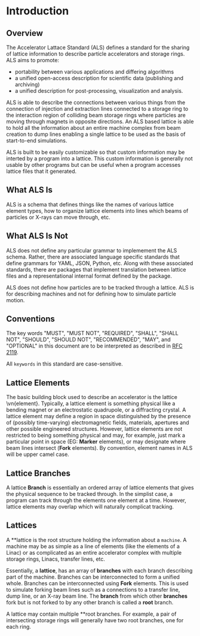 # Introduction

## Overview

The Accelerator Lattace Standard (ALS) defines a standard for the sharing of lattice information to describe
particle accelerators and storage rings. ALS aims to promote:

 - portability between various applications and differing algorithms
 - a unified open-access description for scientific data (publishing and archiving)
 - a unified description for post-processing, visualization and analysis.

ALS is able to describe the connections between various things
from the connection of injection and extraction lines connected to a storage ring to the interaction region
of colliding beam storage rings where particles are moving through magnets in opposite directions. An ALS
based lattice is able to
hold all the information about an entire machine complex from beam creation to dump lines enabling a 
single lattice to be used as the basis of start-to-end simulations.

ALS is built to be easily customizable so that custom information may be interted by a program into a lattice.
This custom information is generally not usable by other programs but can be useful when a program accesses
lattice files that it generated. 


## What ALS Is

ALS is a schema that defines things like the names of various lattice element types, how to organize lattice
elements into lines which beams of particles or X-rays can move through, etc. 

## What ALS Is Not

ALS does not define any particular grammar to implemement the ALS schema. Rather, there are associated
language specific standards that define grammars for YAML, JSON, Python, etc. Along with these
associated standards, there are packages that implement translation between lattice files and a representational
internal format defined by the package.

ALS does not define how particles are to be tracked through a lattice. ALS is for describing machines and
not for defining how to simulate particle motion. 

## Conventions

The key words "MUST", "MUST NOT", "REQUIRED", "SHALL", "SHALL NOT", "SHOULD",
"SHOULD NOT", "RECOMMENDED",  "MAY", and "OPTIONAL" in this document are to be
interpreted as described in [RFC 2119](http://tools.ietf.org/html/rfc2119).

All `keywords` in this standard are case-sensitive.

## Lattice Elements

The basic building block used to describe an accelerator is the lattice \vn{element}. Typically,
a lattice element is something physical like a bending magnet or an electrostatic
quadrupole, or a diffracting crystal. A lattice element may define a region in space 
distinguished by the presence of (possibly time-varying) electromagnetic fields,
materials, apertures and other possible engineered structures. However, lattice elements
are not restricted to being something physical and may, for example, just mark a particular point in space
(EG: **Marker** elements), or may designate where beam lines intersect (**Fork** elements).
By convention, element names in ALS will be upper camel case.


## Lattice Branches

A lattice **Branch** is essentially an ordered array of lattice elements that gives the physical
sequence to be tracked through.
In the simplist case, a program can track through the elements one element at a time.
However, lattice elements may overlap which will naturally complicat tracking.

## Lattices

A **lattice is the root structure holding the information about a
``machine``. A machine may be as simple as a line of elements (like the elements of a Linac) or
as complicated as an entire accelerator complex with multiple storage rings, Linacs, transfer
lines, etc.

Essentially, a **lattice**, has an array of **branches** with each branch describing part of the
machine. Branches can be interconnected to form a unified whole.
Branches can be interconnected using **Fork** elements. 
This is used to simulate forking beam lines such as a connections to a transfer line, dump line, or an
X-ray beam line. The **branch** from which other **branches** fork but is not forked to by any
other branch is called a **root** branch.

A lattice may contain multiple **root branches. For example, a pair of intersecting storage
rings will generally have two root branches, one for each ring.
